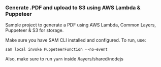 ### Generate .PDF and upload to S3 using AWS Lambda & Puppeteer

Sample project to generate a PDF using AWS Lambda, Common Layers, Puppeteer & S3 for storage.

Make sure you have SAM CLI installed and configured. To run, use:

```sam local invoke PuppeteerFunction --no-event```

Also, make sure to run ```yarn``` inside /layers/shared/nodejs 